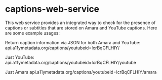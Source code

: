 captions-web-service
====================

This web service provides an integrated way to check for the presence of captions or subtitles that are
stored on Amara and YouTube captions.  Here are some example usages:

Return caption information via JSON for both Amara and YouTube:
api.a11ymetadata.org/captions/youtubeid=IcrBqCFLHIY/

Just YouTube:
api.a11ymetadata.org/captions/youtubeid=IcrBqCFLHIY/youtube

Just Amara
api.a11ymetadata.org/captions/youtubeid=IcrBqCFLHIY/amara

